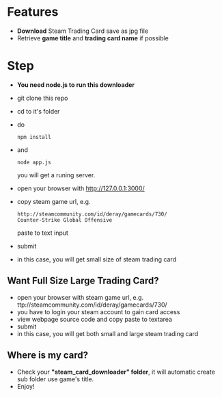 
# Features
- **Download** Steam Trading Card save as jpg file
- Retrieve **game title** and **trading card name** if possible

# Step
- **You need node.js to run this downloader**
- git clone this repo
- cd to it's folder
- do

    ``````
    npm install
    ``````
- and

    ``````
    node app.js
    ``````
    you will get a runing server.
- open your browser with http://127.0.0.1:3000/
- copy steam game url, e.g. 

    ``````
    http://steamcommunity.com/id/deray/gamecards/730/ 
    Counter-Strike Global Offensive
    ``````
    paste to text input
- submit
- in this case, you will get small size of steam trading card

## Want Full Size Large Trading Card?
- open your browser with steam game url, e.g. ttp://steamcommunity.com/id/deray/gamecards/730/ 
- you have to login your steam account to gain card access
- view webpage source code and copy paste to textarea
- submit
- in this case, you will get both small and large steam trading card

## Where is my card?
- Check your **"steam_card_downloader" folder**, it will automatic create sub folder use game's title.
- Enjoy!
